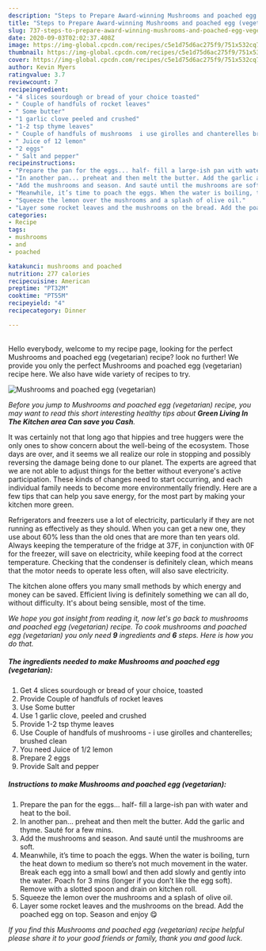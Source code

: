 ```yaml
---
description: "Steps to Prepare Award-winning Mushrooms and poached egg (vegetarian)"
title: "Steps to Prepare Award-winning Mushrooms and poached egg (vegetarian)"
slug: 737-steps-to-prepare-award-winning-mushrooms-and-poached-egg-vegetarian
date: 2020-09-03T02:02:37.408Z
image: https://img-global.cpcdn.com/recipes/c5e1d75d6ac275f9/751x532cq70/mushrooms-and-poached-egg-vegetarian-recipe-main-photo.jpg
thumbnail: https://img-global.cpcdn.com/recipes/c5e1d75d6ac275f9/751x532cq70/mushrooms-and-poached-egg-vegetarian-recipe-main-photo.jpg
cover: https://img-global.cpcdn.com/recipes/c5e1d75d6ac275f9/751x532cq70/mushrooms-and-poached-egg-vegetarian-recipe-main-photo.jpg
author: Kevin Myers
ratingvalue: 3.7
reviewcount: 7
recipeingredient:
- "4 slices sourdough or bread of your choice toasted"
- " Couple of handfuls of rocket leaves"
- " Some butter"
- "1 garlic clove peeled and crushed"
- "1-2 tsp thyme leaves"
- " Couple of handfuls of mushrooms  i use girolles and chanterelles brushed clean"
- " Juice of 12 lemon"
- "2 eggs"
- " Salt and pepper"
recipeinstructions:
- "Prepare the pan for the eggs... half- fill a large-ish pan with water and heat to the boil."
- "In another pan... preheat and then melt the butter. Add the garlic and thyme. Sauté for a few mins."
- "Add the mushrooms and season. And sauté until the mushrooms are soft."
- "Meanwhile, it’s time to poach the eggs. When the water is boiling, turn the heat down to medium so there’s not much movement in the water. Break each egg into a small bowl and then add slowly and gently into the water. Poach for 3 mins (longer if you don’t like the egg soft). Remove with a slotted spoon and drain on kitchen roll."
- "Squeeze the lemon over the mushrooms and a splash of olive oil."
- "Layer some rocket leaves and the mushrooms on the bread. Add the poached egg on top. Season and enjoy 😋"
categories:
- Recipe
tags:
- mushrooms
- and
- poached

katakunci: mushrooms and poached 
nutrition: 277 calories
recipecuisine: American
preptime: "PT32M"
cooktime: "PT55M"
recipeyield: "4"
recipecategory: Dinner

---
```

<br>
Hello everybody, welcome to my recipe page, looking for the perfect Mushrooms and poached egg (vegetarian) recipe? look no further! We provide you only the perfect Mushrooms and poached egg (vegetarian) recipe here. We also have wide variety of recipes to try.
<br>


![Mushrooms and poached egg (vegetarian)](https://img-global.cpcdn.com/recipes/c5e1d75d6ac275f9/751x532cq70/mushrooms-and-poached-egg-vegetarian-recipe-main-photo.jpg)

<i>Before you jump to Mushrooms and poached egg (vegetarian) recipe, you may want to read this short interesting healthy tips about 
<strong>Green Living In The Kitchen area Can save you Cash</strong>.</i>
</br>

It was certainly not that long ago that hippies and tree huggers were the only ones to show concern about the well-being of the ecosystem. Those days are over, and it seems we all realize our role in stopping and possibly reversing the damage being done to our planet. The experts are agreed that we are not able to adjust things for the better without everyone's active participation. These kinds of changes need to start occurring, and each individual family needs to become more environmentally friendly. Here are a few tips that can help you save energy, for the most part by making your kitchen more green.

Refrigerators and freezers use a lot of electricity, particularly if they are not running as effectively as they should. When you can get a new one, they use about 60% less than the old ones that are more than ten years old. Always keeping the temperature of the fridge at 37F, in conjunction with 0F for the freezer, will save on electricity, while keeping food at the correct temperature. Checking that the condenser is definitely clean, which means that the motor needs to operate less often, will also save electricity.

The kitchen alone offers you many small methods by which energy and money can be saved. Efficient living is definitely something we can all do, without difficulty. It's about being sensible, most of the time.


<i>We hope you got insight from reading it, now let's go back to mushrooms and poached egg (vegetarian) recipe. To cook mushrooms and poached egg (vegetarian) you only need <strong>9</strong> ingredients and <strong>6</strong> steps. Here is how you do that.
</i>

##### The ingredients needed to make Mushrooms and poached egg (vegetarian):

1. Get 4 slices sourdough or bread of your choice, toasted
1. Provide  Couple of handfuls of rocket leaves
1. Use  Some butter
1. Use 1 garlic clove, peeled and crushed
1. Provide 1-2 tsp thyme leaves
1. Use  Couple of handfuls of mushrooms - i use girolles and chanterelles; brushed clean
1. You need  Juice of 1/2 lemon
1. Prepare 2 eggs
1. Provide  Salt and pepper


##### Instructions to make Mushrooms and poached egg (vegetarian):

1. Prepare the pan for the eggs... half- fill a large-ish pan with water and heat to the boil.
1. In another pan... preheat and then melt the butter. Add the garlic and thyme. Sauté for a few mins.
1. Add the mushrooms and season. And sauté until the mushrooms are soft.
1. Meanwhile, it’s time to poach the eggs. When the water is boiling, turn the heat down to medium so there’s not much movement in the water. Break each egg into a small bowl and then add slowly and gently into the water. Poach for 3 mins (longer if you don’t like the egg soft). Remove with a slotted spoon and drain on kitchen roll.
1. Squeeze the lemon over the mushrooms and a splash of olive oil.
1. Layer some rocket leaves and the mushrooms on the bread. Add the poached egg on top. Season and enjoy 😋


<i>If you find this Mushrooms and poached egg (vegetarian) recipe helpful please share it to your good friends or family, thank you and good luck.</i>
